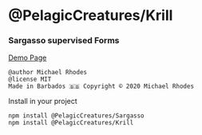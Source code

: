 # @PelagicCreatures/Krill

### Sargasso supervised Forms

[Demo Page](https://blog.myanti.social/demos/krill)


```
@author Michael Rhodes
@license MIT
Made in Barbados 🇧🇧 Copyright © 2020 Michael Rhodes
```

Install in your project
```
npm install @PelagicCreatures/Sargasso
npm install @PelagicCreatures/Krill
```
